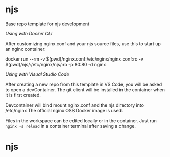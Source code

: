 # njs
Base repo template for njs development

*Using with Docker CLI*

After customizing nginx.conf and your njs source files, use this to start up an nginx container:

docker run --rm -v $(pwd)/nginx.conf:/etc/nginx/nginx.conf:ro  -v $(pwd)/njs/:/etc/nginx/njs/:ro -p 80:80 -d nginx

*Using with Visual Studio Code*

After creating a new repo from this template in VS Code, you will be asked to open a devContainer.  The git client will be installed in the container when it is first created.

Devcontainer will bind mount nginx.conf and the njs directory into /etc/nginx
The official nginx OSS Docker image is used.

Files in the workspace can be edited locally or in the container.  Just run `nginx -s reload` in a container terminal after saving a change.
# njs
